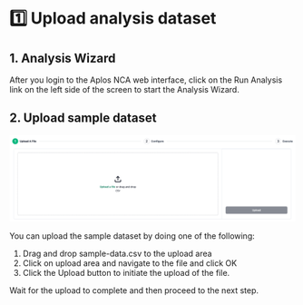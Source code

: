 # 1️⃣ Upload analysis dataset

## 1. Analysis Wizard
After you login to the Aplos NCA web interface, click on the Run Analysis link on the left side of the screen to start the Analysis Wizard.

## 2. Upload sample dataset
![Upload](./images/Wizard_upload.png)

You can upload the sample dataset by doing one of the following:
1. Drag and drop sample-data.csv to the upload area
2. Click on upload area and navigate to the file and click OK
3. Click the Upload button to initiate the upload of the file.

Wait for the upload to complete and then proceed to the next step.
